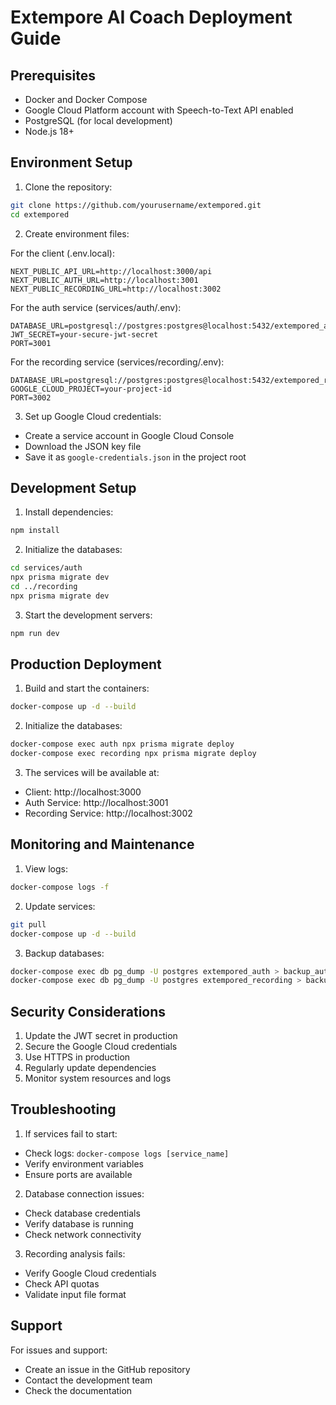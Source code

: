 # Extempore AI Coach Deployment Guide

## Prerequisites

- Docker and Docker Compose
- Google Cloud Platform account with Speech-to-Text API enabled
- PostgreSQL (for local development)
- Node.js 18+

## Environment Setup

1. Clone the repository:
```bash
git clone https://github.com/yourusername/extempored.git
cd extempored
```

2. Create environment files:

For the client (.env.local):
```
NEXT_PUBLIC_API_URL=http://localhost:3000/api
NEXT_PUBLIC_AUTH_URL=http://localhost:3001
NEXT_PUBLIC_RECORDING_URL=http://localhost:3002
```

For the auth service (services/auth/.env):
```
DATABASE_URL=postgresql://postgres:postgres@localhost:5432/extempored_auth
JWT_SECRET=your-secure-jwt-secret
PORT=3001
```

For the recording service (services/recording/.env):
```
DATABASE_URL=postgresql://postgres:postgres@localhost:5432/extempored_recording
GOOGLE_CLOUD_PROJECT=your-project-id
PORT=3002
```

3. Set up Google Cloud credentials:
- Create a service account in Google Cloud Console
- Download the JSON key file
- Save it as `google-credentials.json` in the project root

## Development Setup

1. Install dependencies:
```bash
npm install
```

2. Initialize the databases:
```bash
cd services/auth
npx prisma migrate dev
cd ../recording
npx prisma migrate dev
```

3. Start the development servers:
```bash
npm run dev
```

## Production Deployment

1. Build and start the containers:
```bash
docker-compose up -d --build
```

2. Initialize the databases:
```bash
docker-compose exec auth npx prisma migrate deploy
docker-compose exec recording npx prisma migrate deploy
```

3. The services will be available at:
- Client: http://localhost:3000
- Auth Service: http://localhost:3001
- Recording Service: http://localhost:3002

## Monitoring and Maintenance

1. View logs:
```bash
docker-compose logs -f
```

2. Update services:
```bash
git pull
docker-compose up -d --build
```

3. Backup databases:
```bash
docker-compose exec db pg_dump -U postgres extempored_auth > backup_auth.sql
docker-compose exec db pg_dump -U postgres extempored_recording > backup_recording.sql
```

## Security Considerations

1. Update the JWT secret in production
2. Secure the Google Cloud credentials
3. Use HTTPS in production
4. Regularly update dependencies
5. Monitor system resources and logs

## Troubleshooting

1. If services fail to start:
- Check logs: `docker-compose logs [service_name]`
- Verify environment variables
- Ensure ports are available

2. Database connection issues:
- Check database credentials
- Verify database is running
- Check network connectivity

3. Recording analysis fails:
- Verify Google Cloud credentials
- Check API quotas
- Validate input file format

## Support

For issues and support:
- Create an issue in the GitHub repository
- Contact the development team
- Check the documentation 